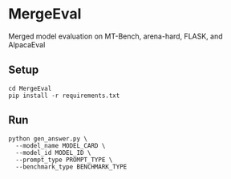 # MergeEval
Merged model evaluation on MT-Bench, arena-hard, FLASK, and AlpacaEval

## Setup
```
cd MergeEval
pip install -r requirements.txt
```

## Run
```
python gen_answer.py \
  --model_name MODEL_CARD \
  --model_id MODEL_ID \
  --prompt_type PROMPT_TYPE \
  --benchmark_type BENCHMARK_TYPE
```
